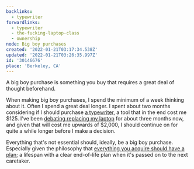 ```yaml
---
backlinks:
  - typewriter
forwardlinks:
  - typewriter
  - the-fucking-laptop-class
  - ownership
node: Big boy purchases
created: '2022-01-21T03:17:34.538Z'
updated: '2022-01-21T03:26:35.997Z'
id: '30146676'
place: 'Berkeley, CA'
---
```

A big boy purchase is something you buy that requires a great deal of thought beforehand. 

When making big boy purchases, I spend the minimum of a week thinking about it. Often I spend a great deal longer. I spent about two months considering if I should purchase [a typewriter](typewriter.md), a tool that in the end cost me $125. I've been [debating replacing my laptop](the-fucking-laptop-class.md) for about three months now, and given that will cost me upwards of $2,000, I should continue on for quite a while longer before I make a decision. 

Everything that's not essential should, ideally, be a big boy purchase. Especially given the philosophy that [everything you acquire should have a plan](ownership.md); a lifespan with a clear end-of-life plan when it's passed on to the next caretaker. 
